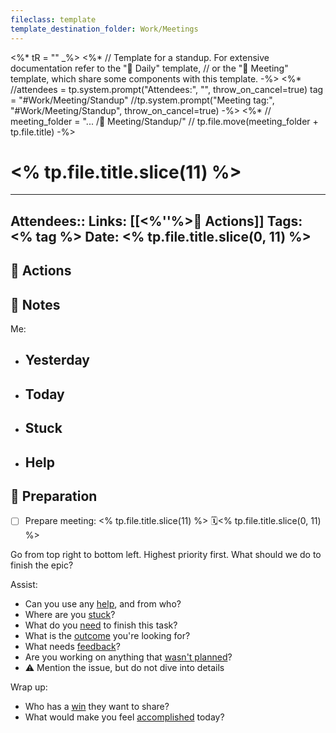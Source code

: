 ```yaml
---
fileclass: template
template_destination_folder: Work/Meetings
---
```

<%* tR = "" _%>
<%* 
	// Template for a standup. For extensive documentation refer to the "📓 Daily" template, 
	// or the "👥 Meeting"  template, which share some components with this template.
-%>
<%* 
	//attendees = tp.system.prompt("Attendees:", "", throw_on_cancel=true)
	tag = "#Work/Meeting/Standup"
	//tp.system.prompt("Meeting tag:", "#Work/Meeting/Standup", throw_on_cancel=true)
-%>
<%*
	// meeting_folder = "... /👥 Meeting/Standup/"
	// tp.file.move(meeting_folder + tp.file.title)
-%>
# <% tp.file.title.slice(11) %>

---
Attendees::
Links: [[<%''%>🏃 Actions]]
Tags: <% tag %>
Date: <% tp.file.title.slice(0, 11) %>
---

## 🏃 Actions



## 📝 Notes

Me:
- Yesterday
	- 
- Today
	- 
- Stuck
	- 
- Help
	- 

## 🧐 Preparation

- [ ] Prepare meeting: <% tp.file.title.slice(11) %> 🗓<% tp.file.title.slice(0, 11) %>

Go from top right to bottom left. Highest priority first. What should we do to finish the epic?

Assist:
- Can you use any <u>help</u>, and from who?
- Where are you <u>stuck</u>?
- What do you <u>need</u> to finish this task?
- What is the <u>outcome</u> you're looking for?
- What needs <u>feedback</u>?
- Are you working on anything that <u>wasn't planned</u>?
- ⚠️ Mention the issue, but do not dive into details

Wrap up:
- Who has a <u>win</u> they want to share?
- What would make you feel <u>accomplished</u> today?